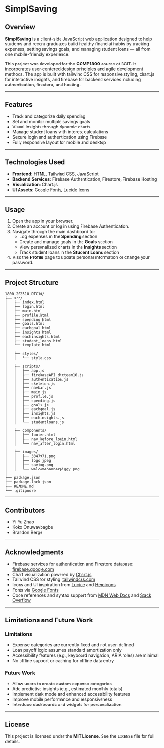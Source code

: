 # SimplSaving

##  Overview

**SimplSaving** is a client-side JavaScript web application designed to help students and recent graduates build healthy financial habits by tracking expenses, setting savings goals, and managing student loans — all from one mobile-friendly experience.

This project was developed for the **COMP1800** course at BCIT. It incorporates user-centered design principles and agile development methods. The app is built with tailwind CSS for responsive styling, chart.js for interactive insights, and firebase for backend services including authentication, firestore, and hosting.

---

##  Features

- Track and categorize daily spending
- Set and monitor multiple savings goals
- Visual insights through dynamic charts
- Manage student loans with interest calculations
- Secure login and authentication using Firebase
- Fully responsive layout for mobile and desktop

---

##  Technologies Used

- **Frontend**: HTML, Tailwind CSS, JavaScript
- **Backend Services**: Firebase Authentication, Firestore, Firebase Hosting
- **Visualization**: Chart.js
- **UI Assets**: Google Fonts, Lucide Icons

---

## Usage

1. Open the app in your browser.
2. Create an account or log in using Firebase Authentication.
3. Navigate through the main dashboard to:
   - Log expenses in the **Spending** section
   - Create and manage goals in the **Goals** section
   - View personalized charts in the **Insights** section
   - Track student loans in the **Student Loans** section
4. Visit the **Profile** page to update personal information or change your password.

---

## Project Structure

```plaintext
1800_202510_DTC10/
├── src/
│   ├── index.html
│   ├── login.html
│   ├── main.html
│   ├── profile.html
│   ├── spending.html
│   ├── goals.html
│   ├── eachgoal.html
│   ├── insights.html
│   ├── eachinsights.html
│   ├── student_loans.html
│   └── template.html
│
│   ├── styles/
│   │   └── style.css
│
│   ├── scripts/
│   │   ├── app.js
│   │   ├── firebaseAPI_dtcteam10.js
│   │   ├── authentication.js
│   │   ├── skeleton.js
│   │   ├── navbar.js
│   │   ├── main.js
│   │   ├── profile.js
│   │   ├── spending.js
│   │   ├── goals.js
│   │   ├── eachgoal.js
│   │   ├── insights.js
│   │   ├── eachinsights.js
│   │   └── studentloans.js
│
│   ├── components/
│   │   ├── footer.html
│   │   ├── nav_before_login.html
│   │   └── nav_after_login.html
│
│   ├── images/
│   │   ├── 3347971.png
│   │   ├── logo.jpeg
│   │   ├── saving.png
│   │   └── welcomebannerpiggy.png
│
├── package.json
├── package-lock.json
├── README.md
└── .gitignore
```

---

##  Contributors

- Yi Yu Zhao  
- Koko Onuwavbagbe  
- Brandon Berge  

---

##  Acknowledgments

- Firebase services for authentication and Firestore database: [firebase.google.com](https://firebase.google.com/)
- Chart visualization powered by [Chart.js](https://www.chartjs.org/)
- Tailwind CSS for styling: [tailwindcss.com](https://tailwindcss.com/)
- Icons and UI inspiration from [Lucide](https://lucide.dev/) and [Heroicons](https://heroicons.com/)
- Fonts via [Google Fonts](https://fonts.google.com/)
- Code references and syntax support from [MDN Web Docs](https://developer.mozilla.org/) and [Stack Overflow](https://stackoverflow.com/)

---

##  Limitations and Future Work

### Limitations
- Expense categories are currently fixed and not user-defined
- Loan payoff logic assumes standard amortization only
- Accessibility features (e.g., keyboard navigation, ARIA roles) are minimal
- No offline support or caching for offline data entry

### Future Work
- Allow users to create custom expense categories
- Add predictive insights (e.g., estimated monthly totals)
- Implement dark mode and enhanced accessibility features
- Improve mobile performance and responsiveness
- Introduce dashboards and widgets for personalization

---

##  License

This project is licensed under the **MIT License**. See the `LICENSE` file for full details.
